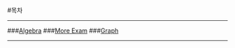 #목차 

----------

###[Algebra](https://github.com/jaeho-kang/deep-learning/blob/master/Theano/%ED%8A%9C%ED%86%A0%EB%A6%AC%EC%96%BC/Algebra.md)
###[More Exam](https://github.com/jaeho-kang/deep-learning/blob/master/Theano/%ED%8A%9C%ED%86%A0%EB%A6%AC%EC%96%BC/MoreExample.md)
###[Graph](https://github.com/jaeho-kang/deep-learning/blob/master/Theano/%ED%8A%9C%ED%86%A0%EB%A6%AC%EC%96%BC/graph.md)

----------
